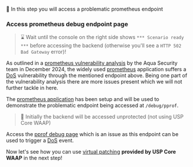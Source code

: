 &#127919; In this step you will access a problematic prometheus endpoint

### Access prometheus debug endpoint page

> &#8987; Wait until the console on the right side shows `*** Scenario ready ***` before accessing the backend (otherwise you'll see a `HTTP 502 Bad Gateway` error)!

As outlined in a [prometheus vulnerability analysis](https://www.aquasec.com/blog/300000-prometheus-servers-and-exporters-exposed-to-dos-attacks/) by the Aqua Security team in December 2024, the widely used [prometheus](https://github.com/prometheus/prometheus) application suffers a [DoS](https://en.wikipedia.org/wiki/Denial-of-service_attack) vulnerability through the mentioned endpoint above. Being one part of the vulnerability analysis there are more issues present which we will not further tackle in here.

The [prometheus application]({{TRAFFIC_HOST1_9090}}) has been setup and will be used to demonstrate the problematic endpoint being accessed at `/debug/pprof`.

> &#128270; Initially the backend will be accessed unprotected (not using USP Core WAAP)

Access the [pprof debug page]({{TRAFFIC_HOST1_9090}}/debug/pprof) which is an issue as this endpoint can be used to trigger a [DoS](https://en.wikipedia.org/wiki/Denial-of-service_attack) event.

Now let's see how you can use [virtual patching](https://docs.united-security-providers.ch/usp-core-waap/crs-virtual-patch/) **provided by USP Core WAAP** in the next step!
